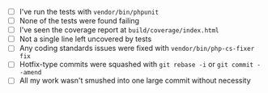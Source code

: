 - [ ] I've run the tests with `vendor/bin/phpunit`
- [ ] None of the tests were found failing
- [ ] I've seen the coverage report at `build/coverage/index.html`
- [ ] Not a single line left uncovered by tests
- [ ] Any coding standards issues were fixed with `vendor/bin/php-cs-fixer fix`
- [ ] Hotfix-type commits were squashed with `git rebase -i` or `git commit --amend`
- [ ] All my work wasn't smushed into one large commit without necessity
